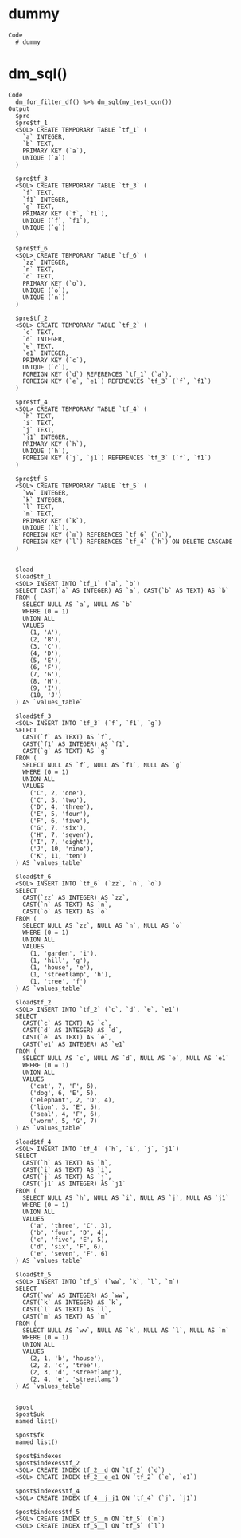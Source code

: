 # dummy

    Code
      # dummy

# dm_sql()

    Code
      dm_for_filter_df() %>% dm_sql(my_test_con())
    Output
      $pre
      $pre$tf_1
      <SQL> CREATE TEMPORARY TABLE `tf_1` (
        `a` INTEGER,
        `b` TEXT,
        PRIMARY KEY (`a`),
        UNIQUE (`a`)
      )
      
      $pre$tf_3
      <SQL> CREATE TEMPORARY TABLE `tf_3` (
        `f` TEXT,
        `f1` INTEGER,
        `g` TEXT,
        PRIMARY KEY (`f`, `f1`),
        UNIQUE (`f`, `f1`),
        UNIQUE (`g`)
      )
      
      $pre$tf_6
      <SQL> CREATE TEMPORARY TABLE `tf_6` (
        `zz` INTEGER,
        `n` TEXT,
        `o` TEXT,
        PRIMARY KEY (`o`),
        UNIQUE (`o`),
        UNIQUE (`n`)
      )
      
      $pre$tf_2
      <SQL> CREATE TEMPORARY TABLE `tf_2` (
        `c` TEXT,
        `d` INTEGER,
        `e` TEXT,
        `e1` INTEGER,
        PRIMARY KEY (`c`),
        UNIQUE (`c`),
        FOREIGN KEY (`d`) REFERENCES `tf_1` (`a`),
        FOREIGN KEY (`e`, `e1`) REFERENCES `tf_3` (`f`, `f1`)
      )
      
      $pre$tf_4
      <SQL> CREATE TEMPORARY TABLE `tf_4` (
        `h` TEXT,
        `i` TEXT,
        `j` TEXT,
        `j1` INTEGER,
        PRIMARY KEY (`h`),
        UNIQUE (`h`),
        FOREIGN KEY (`j`, `j1`) REFERENCES `tf_3` (`f`, `f1`)
      )
      
      $pre$tf_5
      <SQL> CREATE TEMPORARY TABLE `tf_5` (
        `ww` INTEGER,
        `k` INTEGER,
        `l` TEXT,
        `m` TEXT,
        PRIMARY KEY (`k`),
        UNIQUE (`k`),
        FOREIGN KEY (`m`) REFERENCES `tf_6` (`n`),
        FOREIGN KEY (`l`) REFERENCES `tf_4` (`h`) ON DELETE CASCADE
      )
      
      
      $load
      $load$tf_1
      <SQL> INSERT INTO `tf_1` (`a`, `b`)
      SELECT CAST(`a` AS INTEGER) AS `a`, CAST(`b` AS TEXT) AS `b`
      FROM (
        SELECT NULL AS `a`, NULL AS `b`
        WHERE (0 = 1)
        UNION ALL
        VALUES
          (1, 'A'),
          (2, 'B'),
          (3, 'C'),
          (4, 'D'),
          (5, 'E'),
          (6, 'F'),
          (7, 'G'),
          (8, 'H'),
          (9, 'I'),
          (10, 'J')
      ) AS `values_table`
      
      $load$tf_3
      <SQL> INSERT INTO `tf_3` (`f`, `f1`, `g`)
      SELECT
        CAST(`f` AS TEXT) AS `f`,
        CAST(`f1` AS INTEGER) AS `f1`,
        CAST(`g` AS TEXT) AS `g`
      FROM (
        SELECT NULL AS `f`, NULL AS `f1`, NULL AS `g`
        WHERE (0 = 1)
        UNION ALL
        VALUES
          ('C', 2, 'one'),
          ('C', 3, 'two'),
          ('D', 4, 'three'),
          ('E', 5, 'four'),
          ('F', 6, 'five'),
          ('G', 7, 'six'),
          ('H', 7, 'seven'),
          ('I', 7, 'eight'),
          ('J', 10, 'nine'),
          ('K', 11, 'ten')
      ) AS `values_table`
      
      $load$tf_6
      <SQL> INSERT INTO `tf_6` (`zz`, `n`, `o`)
      SELECT
        CAST(`zz` AS INTEGER) AS `zz`,
        CAST(`n` AS TEXT) AS `n`,
        CAST(`o` AS TEXT) AS `o`
      FROM (
        SELECT NULL AS `zz`, NULL AS `n`, NULL AS `o`
        WHERE (0 = 1)
        UNION ALL
        VALUES
          (1, 'garden', 'i'),
          (1, 'hill', 'g'),
          (1, 'house', 'e'),
          (1, 'streetlamp', 'h'),
          (1, 'tree', 'f')
      ) AS `values_table`
      
      $load$tf_2
      <SQL> INSERT INTO `tf_2` (`c`, `d`, `e`, `e1`)
      SELECT
        CAST(`c` AS TEXT) AS `c`,
        CAST(`d` AS INTEGER) AS `d`,
        CAST(`e` AS TEXT) AS `e`,
        CAST(`e1` AS INTEGER) AS `e1`
      FROM (
        SELECT NULL AS `c`, NULL AS `d`, NULL AS `e`, NULL AS `e1`
        WHERE (0 = 1)
        UNION ALL
        VALUES
          ('cat', 7, 'F', 6),
          ('dog', 6, 'E', 5),
          ('elephant', 2, 'D', 4),
          ('lion', 3, 'E', 5),
          ('seal', 4, 'F', 6),
          ('worm', 5, 'G', 7)
      ) AS `values_table`
      
      $load$tf_4
      <SQL> INSERT INTO `tf_4` (`h`, `i`, `j`, `j1`)
      SELECT
        CAST(`h` AS TEXT) AS `h`,
        CAST(`i` AS TEXT) AS `i`,
        CAST(`j` AS TEXT) AS `j`,
        CAST(`j1` AS INTEGER) AS `j1`
      FROM (
        SELECT NULL AS `h`, NULL AS `i`, NULL AS `j`, NULL AS `j1`
        WHERE (0 = 1)
        UNION ALL
        VALUES
          ('a', 'three', 'C', 3),
          ('b', 'four', 'D', 4),
          ('c', 'five', 'E', 5),
          ('d', 'six', 'F', 6),
          ('e', 'seven', 'F', 6)
      ) AS `values_table`
      
      $load$tf_5
      <SQL> INSERT INTO `tf_5` (`ww`, `k`, `l`, `m`)
      SELECT
        CAST(`ww` AS INTEGER) AS `ww`,
        CAST(`k` AS INTEGER) AS `k`,
        CAST(`l` AS TEXT) AS `l`,
        CAST(`m` AS TEXT) AS `m`
      FROM (
        SELECT NULL AS `ww`, NULL AS `k`, NULL AS `l`, NULL AS `m`
        WHERE (0 = 1)
        UNION ALL
        VALUES
          (2, 1, 'b', 'house'),
          (2, 2, 'c', 'tree'),
          (2, 3, 'd', 'streetlamp'),
          (2, 4, 'e', 'streetlamp')
      ) AS `values_table`
      
      
      $post
      $post$uk
      named list()
      
      $post$fk
      named list()
      
      $post$indexes
      $post$indexes$tf_2
      <SQL> CREATE INDEX tf_2__d ON `tf_2` (`d`)
      <SQL> CREATE INDEX tf_2__e_e1 ON `tf_2` (`e`, `e1`)
      
      $post$indexes$tf_4
      <SQL> CREATE INDEX tf_4__j_j1 ON `tf_4` (`j`, `j1`)
      
      $post$indexes$tf_5
      <SQL> CREATE INDEX tf_5__m ON `tf_5` (`m`)
      <SQL> CREATE INDEX tf_5__l ON `tf_5` (`l`)
      
      
      

